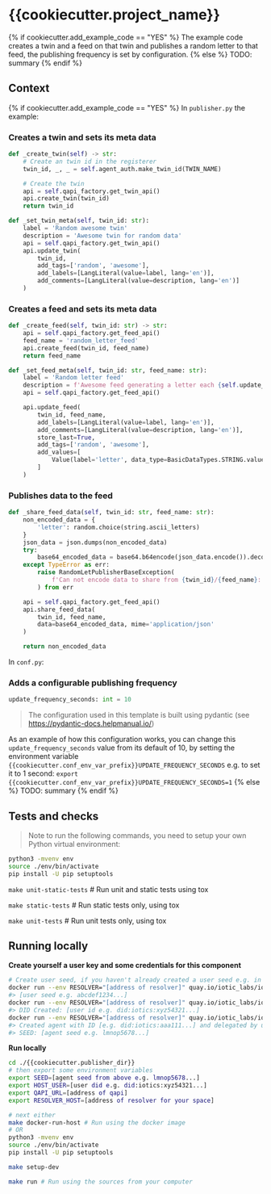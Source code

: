 # {{cookiecutter.project_name}}

{% if cookiecutter.add_example_code == "YES" %}
The example code creates a twin and a feed on that twin and publishes a random letter to that feed, the publishing frequency is set by configuration.
{% else %}
TODO: summary
{% endif %}

## Context
{% if cookiecutter.add_example_code == "YES" %}
In `publisher.py` the example:

### Creates a twin and sets its meta data
```python
def _create_twin(self) -> str:
    # Create an twin id in the registerer
    twin_id, _, _ = self.agent_auth.make_twin_id(TWIN_NAME)

    # Create the twin
    api = self.qapi_factory.get_twin_api()
    api.create_twin(twin_id)
    return twin_id

def _set_twin_meta(self, twin_id: str):
    label = 'Random awesome twin'
    description = 'Awesome twin for random data'
    api = self.qapi_factory.get_twin_api()
    api.update_twin(
        twin_id,
        add_tags=['random', 'awesome'],
        add_labels=[LangLiteral(value=label, lang='en')],
        add_comments=[LangLiteral(value=description, lang='en')]
    )
```

### Creates a feed and sets its meta data
```python
def _create_feed(self, twin_id: str) -> str:
    api = self.qapi_factory.get_feed_api()
    feed_name = 'random_letter_feed'
    api.create_feed(twin_id, feed_name)
    return feed_name

def _set_feed_meta(self, twin_id: str, feed_name: str):
    label = 'Random letter feed'
    description = f'Awesome feed generating a letter each {self.update_frequency_seconds} seconds'
    api = self.qapi_factory.get_feed_api()

    api.update_feed(
        twin_id, feed_name,
        add_labels=[LangLiteral(value=label, lang='en')],
        add_comments=[LangLiteral(value=description, lang='en')],
        store_last=True,
        add_tags=['random', 'awesome'],
        add_values=[
            Value(label='letter', data_type=BasicDataTypes.STRING.value, comment='a random letter'),
        ]
    )
```

### Publishes data to the feed
```python
def _share_feed_data(self, twin_id: str, feed_name: str):
    non_encoded_data = {
        'letter': random.choice(string.ascii_letters)
    }
    json_data = json.dumps(non_encoded_data)
    try:
        base64_encoded_data = base64.b64encode(json_data.encode()).decode()
    except TypeError as err:
        raise RandomLetPublisherBaseException(
            f'Can not encode data to share from {twin_id}/{feed_name}: {err}, {json_data}'
        ) from err

    api = self.qapi_factory.get_feed_api()
    api.share_feed_data(
        twin_id, feed_name,
        data=base64_encoded_data, mime='application/json'
    )

    return non_encoded_data
```

In `conf.py`:

### Adds a configurable publishing frequency
```python
update_frequency_seconds: int = 10
```

> The configuration used in this template is built using pydantic (see https://pydantic-docs.helpmanual.io/)

As an example of how this configuration works, you can change this `update_frequency_seconds` value from its default of 10, by setting the environment variable `{{cookiecutter.conf_env_var_prefix}}UPDATE_FREQUENCY_SECONDS`
e.g. to set it to 1 second: `export {{cookiecutter.conf_env_var_prefix}}UPDATE_FREQUENCY_SECONDS=1`
{% else %}
TODO: summary
{% endif %}

## Tests and checks

> Note to run the following commands, you need to setup your own Python virtual environment:
```bash
python3 -mvenv env
source ./env/bin/activate
pip install -U pip setuptools
```

`make unit-static-tests` # Run unit and static tests using tox

`make static-tests` # Run static tests only, using tox

`make unit-tests` # Run unit tests only, using tox


## Running locally

**Create yourself a user key and some credentials for this component**

```bash
# Create user seed, if you haven't already created a user seed e.g. in the follower, in which case just use that seed
docker run --env RESOLVER="[address of resolver]" quay.io/iotic_labs/ioticsctl create seed
#> [user seed e.g. abcdef1234...]
docker run --env RESOLVER="[address of resolver]" quay.io/iotic_labs/ioticsctl create did --seed [user seed e.g. abcdef1234] --purpose user --number 0
#> DID Created: [user id e.g. did:iotics:xyz54321...]
docker run --env RESOLVER="[address of resolver]" quay.io/iotic_labs/ioticsctl wizard create --type agent --name publisher-agent --seed [user seed e.g. abcdef1234] --purpose user --number 0
#> Created agent with ID [e.g. did:iotics:aaa111...] and delegated by user ID [e.g. did:iotics:xyz54321...]
#> SEED: [agent seed e.g. lmnop5678...]
```


**Run locally**

```bash
cd ./{{cookiecutter.publisher_dir}}
# then export some environment variables
export SEED=[agent seed from above e.g. lmnop5678...]
export HOST_USER=[user did e.g. did:iotics:xyz54321...]
export QAPI_URL=[address of qapi]
export RESOLVER_HOST=[address of resolver for your space]

# next either
make docker-run-host # Run using the docker image
# OR
python3 -mvenv env
source ./env/bin/activate
pip install -U pip setuptools

make setup-dev

make run # Run using the sources from your computer
```

